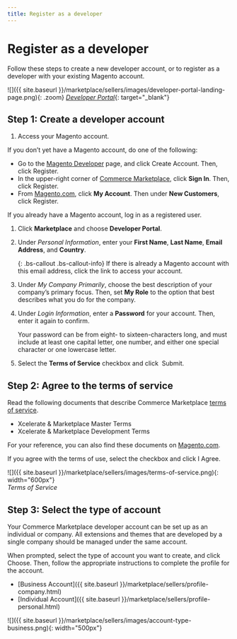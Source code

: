 ```yaml
---
title: Register as a developer
---
```


# Register as a developer

Follow these steps to create a new developer account, or to register as a developer with your existing Magento account.

![]({{ site.baseurl }}/marketplace/sellers/images/developer-portal-landing-page.png){: .zoom}
[_Developer Portal_][1]{: target="_blank"}

## Step 1: Create a developer account

1. Access your Magento account.

If you don’t yet have a Magento account, do one of the following:

-  Go to the [Magento Developer][1] page, and click <span class="btn">Create  Account</span>. Then, click <span class="btn">Register</span>.
-  In the upper-right corner of [Commerce Marketplace][2], click **Sign In**. Then, click <span class="btn">Register</span>.
-  From [Magento.com][3], click **My Account**. Then under **New Customers**, click <span class="btn">Register</span>.

If you already have a Magento account, log in as a registered user.

1. Click **Marketplace** and choose **Developer Portal**.

1. Under _Personal Information_, enter your **First Name**, **Last Name**, **Email Address**, and **Country**.

    {: .bs-callout .bs-callout-info}
    If there is already a Magento account with this email address, click the link to access your account.

1. Under _My Company Primarily_, choose the best description of your company’s primary focus. Then, set **My Role** to the option that best describes what you do for the company.

1. Under _Login Information_, enter a **Password** for your account. Then, enter it again to confirm.

    Your password can be from eight- to sixteen-characters long, and must include at least one capital letter, one number, and either one special character or one lowercase letter.

1. Select the **Terms of Service** checkbox and click  <span class="btn">Submit</span>.

## Step 2: Agree to the terms of service

Read the following documents that describe Commerce Marketplace [terms of service][4].

-  Xcelerate & Marketplace Master Terms
-  Xcelerate & Marketplace Development Terms

For your reference, you can also find these documents on [Magento.com][4].

If you agree with the terms of use, select the checkbox and click <span class="btn">I Agree</span>.

![]({{ site.baseurl }}/marketplace/sellers/images/terms-of-service.png){: width="600px"}<br/>
 _Terms of Service_

## Step 3: Select the type of account

Your Commerce Marketplace developer account can be set up as an individual or company. All extensions and themes that are developed by a single company should be managed under the same account.

When prompted, select the type of account you want to create, and click <span class="btn">Choose</span>. Then, follow the appropriate instructions to complete the profile for the account.

-  [Business Account]({{ site.baseurl }}/marketplace/sellers/profile-company.html)
-  [Individual Account]({{ site.baseurl }}/marketplace/sellers/profile-personal.html)

![]({{ site.baseurl }}/marketplace/sellers/images/account-type-business.png){: width="500px"}

[1]: https://developer.magento.com/
[2]: https://marketplace.magento.com/
[3]: https://magento.com/
[4]: https://magento.com/legal/terms/marketplace-xcelerate
